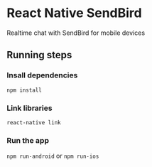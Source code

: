 # React Native SendBird 

Realtime chat with SendBird for mobile devices

## Running steps

### Insall dependencies
```
npm install
```

### Link libraries
```
react-native link
```
### Run the app
`npm run-android` or `npm run-ios`
